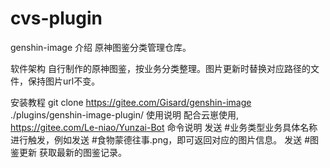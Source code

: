 # cvs-plugin
genshin-image
介绍
原神图鉴分类管理仓库。

软件架构
自行制作的原神图鉴，按业务分类整理。图片更新时替换对应路径的文件，保持图片url不变。

安装教程
git clone https://gitee.com/Gisard/genshin-image ./plugins/genshin-image-plugin/
使用说明
配合云崽使用, https://gitee.com/Le-niao/Yunzai-Bot
命令说明
发送 #业务类型业务具体名称 进行触发，例如发送 #食物蒙德往事.png，即可返回对应的图片信息。
发送 #图鉴更新 获取最新的图鉴记录。